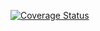 [![Coverage Status](https://coveralls.io/repos/github/hjsmkj/lab05/badge.svg?branch=master)](https://coveralls.io/github/hjsmkj/lab05?branch=master)
